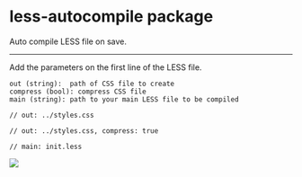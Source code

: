 # less-autocompile package

Auto compile LESS file on save.

---

Add the parameters on the first line of the LESS file.

```
out (string):  path of CSS file to create
compress (bool): compress CSS file
main (string): path to your main LESS file to be compiled
```

```
// out: ../styles.css
```

```
// out: ../styles.css, compress: true
```

```
// main: init.less
```

![](http://uppix.net/5NKVmJ.gif)
